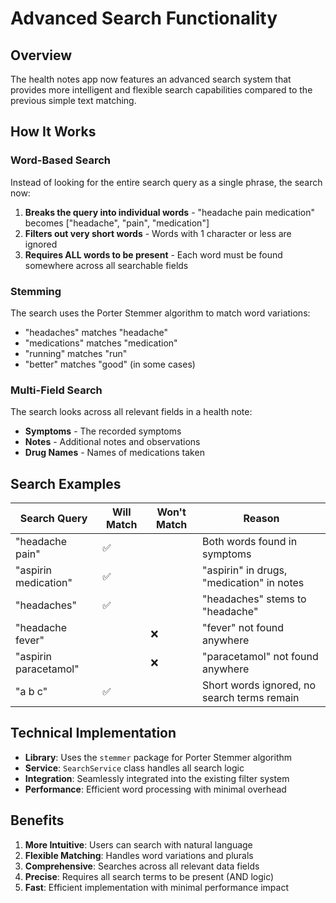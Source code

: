 # Advanced Search Functionality

## Overview

The health notes app now features an advanced search system that provides more intelligent and flexible search capabilities compared to the previous simple text matching.

## How It Works

### Word-Based Search
Instead of looking for the entire search query as a single phrase, the search now:
1. **Breaks the query into individual words** - "headache pain medication" becomes ["headache", "pain", "medication"]
2. **Filters out very short words** - Words with 1 character or less are ignored
3. **Requires ALL words to be present** - Each word must be found somewhere across all searchable fields

### Stemming
The search uses the Porter Stemmer algorithm to match word variations:
- "headaches" matches "headache"
- "medications" matches "medication" 
- "running" matches "run"
- "better" matches "good" (in some cases)

### Multi-Field Search
The search looks across all relevant fields in a health note:
- **Symptoms** - The recorded symptoms
- **Notes** - Additional notes and observations
- **Drug Names** - Names of medications taken

## Search Examples

| Search Query | Will Match | Won't Match | Reason |
|--------------|------------|-------------|---------|
| "headache pain" | ✅ | | Both words found in symptoms |
| "aspirin medication" | ✅ | | "aspirin" in drugs, "medication" in notes |
| "headaches" | ✅ | | "headaches" stems to "headache" |
| "headache fever" | | ❌ | "fever" not found anywhere |
| "aspirin paracetamol" | | ❌ | "paracetamol" not found anywhere |
| "a b c" | ✅ | | Short words ignored, no search terms remain |

## Technical Implementation

- **Library**: Uses the `stemmer` package for Porter Stemmer algorithm
- **Service**: `SearchService` class handles all search logic
- **Integration**: Seamlessly integrated into the existing filter system
- **Performance**: Efficient word processing with minimal overhead

## Benefits

1. **More Intuitive**: Users can search with natural language
2. **Flexible Matching**: Handles word variations and plurals
3. **Comprehensive**: Searches across all relevant data fields
4. **Precise**: Requires all search terms to be present (AND logic)
5. **Fast**: Efficient implementation with minimal performance impact
